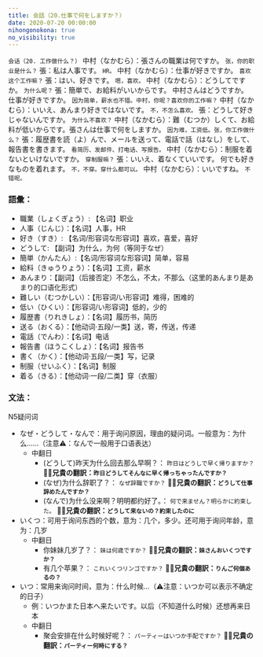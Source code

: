 ```yaml
---
title: 会話（20.仕事で何をしますか？）
date: 2020-07-20 00:00:00
nihongonokona: true
no_visibility: true
---
```


`会话（20. 工作做什么？）`
中村（なかむら）：張さんの職業は何ですか。
`张，你的职业是什么？`
張：私は人事です。
`HR。`
中村（なかむら）：仕事が好きですか。
`喜欢这个工作嘛？`
張：はい、好きです。
`嗯，喜欢。`
中村（なかむら）：どうしてですか。
`为什么呢？`
張：簡単で、お給料がいいからです。 中村さんはどうですか。 仕事が好きですか。
`因为简单，薪水也不错。中村，你呢？喜欢你的工作嘛？`
中村（なかむら）：いいえ、あんまり好きではないです。
`不，不怎么喜欢。`
張：どうして好きじゃないんですか。
`为什么不喜欢？`
中村（なかむら）：難（むつか）しくて、お給料が低いからです。張さんは仕事で何をしますか。
`因为难，工资低。张，你工作做什么？`
張：履歴書を読（よ）んで、メールを送って、電話で話（はなし）をして、報告書を書きます。
`看简历、发邮件、打电话、写报告。`
中村（なかむら）：制服を着ないといけないですか。
`穿制服嘛？`
張：いいえ、着なくていいです。 何でも好きなものを着れます。
`不，不穿。穿什么都可以。`
中村（なかむら）：いいですね。
`不错呢。`

### 語彙：

- 職業（しょくぎょう）: 【名词】职业
- 人事（じんじ）：【名词】人事，HR
- 好き（すき）: 【名词/形容词な形容词】喜欢，喜爱，喜好
- どうして: 【副词】为什么，为何（等同于なぜ）
- 簡単（かんたん）:【名词/形容词な形容词】简单，容易
- 給料（きゅうりょう）：【名词】工资，薪水
- あんまり：【副词】（后接否定）不怎么，不太，不那么（这里的あんまり是あまり的口语化形式）
- 難しい（むつかしい）：【形容词/い形容词】难得，困难的
- 低い（ひくい）：【形容词/い形容词】低的，少的
- 履歴書（りれきしょ）：【名词】履历书，简历
- 送る（おくる）：【他动词·五段/一类】送，寄，传送，传递
- 電話（でんわ）：【名词】电话
- 報告書（ほうこくしょ）：【名词】报告书
- 書く（かく）：【他动词·五段/一类】写，记录
- 制服（せいふく）：【名词】制服
- 着る（きる）：【他动词·一段/二类】穿（衣服）

### 文法：

N5疑问词

- なぜ・どうして・なんで：用于询问原因，理由的疑问词。一般意为：为什么......（注意⚠️：なんで一般用于口语表达）
  - 中翻日
    - (どうして)昨天为什么回去那么早啊？：
      `昨日はどうしで早く帰りますか？`
      👍🏻**兄貴の翻訳：`昨日どうしてそんなに早く帰っちゃったんですか？`**
    - (なぜ)为什么辞职了？：
      `なぜ辞職ですか？`
      👍🏻**兄貴の翻訳：`どうして仕事辞めたんですか？`**
    - (なんで)为什么没来啊？明明都约好了。：
      `何で来ません？明らかに約束した。`
      👍🏻**兄貴の翻訳：`どうして来ないの？約束したのに`**
- いくつ：可用于询问东西的个数，意为：几个，多少。还可用于询问年龄，意为：几岁
  - 中翻日
    - 你妹妹几岁了？：
      `妹は何歳ですか？`
      👍🏻**兄貴の翻訳：`妹さんおいくつですか？`**
    - 有几个苹果？：
      `これいくつリンゴですか？`
      👍🏻**兄貴の翻訳：`りんご何個あるの？`**
- いつ：常用来询问时间，意为：什么时候...（⚠️注意：いつか可以表示不确定的日子）
  - 例：いつかまた日本へ来たいです。以后（不知道什么时候）还想再来日本
  - 中翻日
    - 聚会安排在什么时候好呢？：
      `パーティーはいつか手配ですか？`
      👍🏻**兄貴の翻訳：`パーティー何時にする？`**
